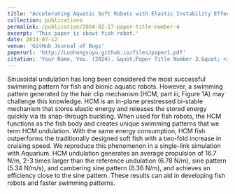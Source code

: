 ```yaml
---
title: "Accelerating Aquatic Soft Robots with Elastic Instability Effects (preprint)"
collection: publications
permalink: /publication/2024-02-17-paper-title-number-4
excerpt: 'This paper is about fish robot.'
date: 2024-07-12
venue: 'GitHub Journal of Bugs'
paperurl: 'http://Luohongsuyu.github.io/files/paper1.pdf'
citation: 'Your Name, You. (2024). &quot;Paper Title Number 3.&quot; <i>GitHub Journal of Bugs</i>. 1(3).'
---
```


Sinusoidal undulation has long been considered the most successful swimming pattern for fish and bionic aquatic robots. However, a swimming pattern generated by the hair clip mechanism (HCM, part iii, Figure 1A) may challenge this knowledge. HCM is an in-plane prestressed bi-stable mechanism that stores elastic energy and releases the stored energy quickly via its snap-through buckling. When used for fish robots, the HCM functions as the fish body and creates unique swimming patterns that we term HCM undulation. With the same energy consumption, HCM fish outperforms the traditionally designed soft fish with a two-fold increase in cruising speed. We reproduce this phenomenon in a single-link simulation with Aquarium. HCM undulation generates an average propulsion of 16.7 N/m, 2-3 times larger than the reference undulation (6.78 N/m), sine pattern (5.34 N/m/s), and cambering sine pattern (6.36 N/m), and achieves an efficiency close to the sine pattern. These results can aid in developing fish robots and faster swimming patterns.

